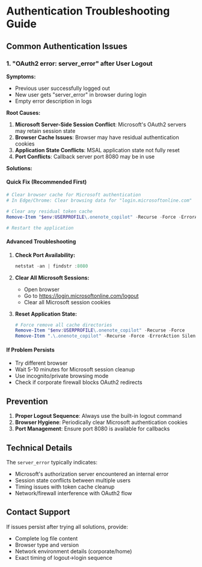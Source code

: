 # Authentication Troubleshooting Guide

## Common Authentication Issues

### 1. "OAuth2 error: server_error" after User Logout

**Symptoms:**
- Previous user successfully logged out
- New user gets "server_error" in browser during login
- Empty error description in logs

**Root Causes:**
1. **Microsoft Server-Side Session Conflict**: Microsoft's OAuth2 servers may retain session state
2. **Browser Cache Issues**: Browser may have residual authentication cookies
3. **Application State Conflicts**: MSAL application state not fully reset
4. **Port Conflicts**: Callback server port 8080 may be in use

**Solutions:**

#### Quick Fix (Recommended First)
```powershell
# Clear browser cache for Microsoft authentication
# In Edge/Chrome: Clear browsing data for "login.microsoftonline.com"

# Clear any residual token cache
Remove-Item "$env:USERPROFILE\.onenote_copilot" -Recurse -Force -ErrorAction SilentlyContinue

# Restart the application
```

#### Advanced Troubleshooting
1. **Check Port Availability:**
   ```powershell
   netstat -an | findstr :8080
   ```

2. **Clear All Microsoft Sessions:**
   - Open browser
   - Go to https://login.microsoftonline.com/logout
   - Clear all Microsoft session cookies

3. **Reset Application State:**
   ```powershell
   # Force remove all cache directories
   Remove-Item "$env:USERPROFILE\.onenote_copilot" -Recurse -Force
   Remove-Item ".\.onenote_copilot" -Recurse -Force -ErrorAction SilentlyContinue
   ```

#### If Problem Persists
- Try different browser
- Wait 5-10 minutes for Microsoft session cleanup
- Use incognito/private browsing mode
- Check if corporate firewall blocks OAuth2 redirects

## Prevention

1. **Proper Logout Sequence**: Always use the built-in logout command
2. **Browser Hygiene**: Periodically clear Microsoft authentication cookies
3. **Port Management**: Ensure port 8080 is available for callbacks

## Technical Details

The `server_error` typically indicates:
- Microsoft's authorization server encountered an internal error
- Session state conflicts between multiple users
- Timing issues with token cache cleanup
- Network/firewall interference with OAuth2 flow

## Contact Support

If issues persist after trying all solutions, provide:
- Complete log file content
- Browser type and version
- Network environment details (corporate/home)
- Exact timing of logout→login sequence
